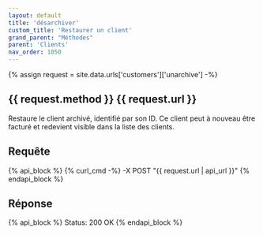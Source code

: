 ```yaml
---
layout: default
title: 'désarchiver'
custom_title: 'Restaurer un client'
grand_parent: "Méthodes"
parent: 'Clients'
nav_order: 1050
---
```

{% assign request = site.data.urls['customers']['unarchive'] -%}
## {{ request.method }} {{ request.url }}

Restaure le client archivé, identifié par son ID. Ce client peut à nouveau être facturé et redevient visible dans la liste des clients.

## Requête

{% api_block %}
{% curl_cmd -%}
-X POST "{{ request.url | api_url }}"
{% endapi_block %}

## Réponse

{% api_block %}
Status: 200 OK
{% endapi_block %}
